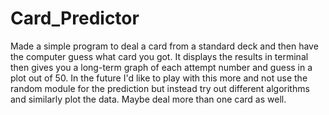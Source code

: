 # Card_Predictor

Made a simple program to deal a card from a standard deck and then have the computer guess what card you got. It displays the results in terminal then gives
you a long-term graph of each attempt number and guess in a plot out of 50. In the future I'd like to play with this more and not use the random module for the
prediction but instead try out different algorithms and similarly plot the data. Maybe deal more than one card as well.
